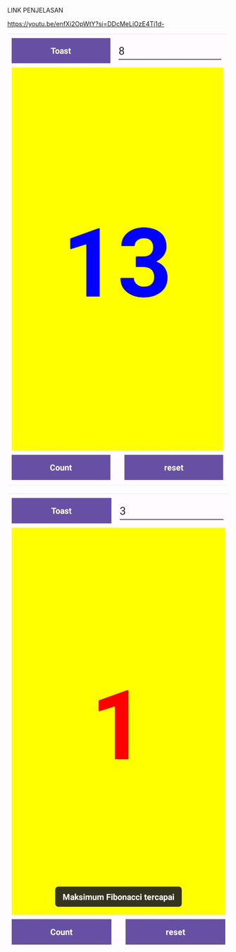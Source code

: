 LINK PENJELASAN

https://youtu.be/enfXi2OpWtY?si=DDcMeLiOzE4Tj1d-



![gambar1](GAMBAR-UTS/UTS.png)

![gambar1](GAMBAR-UTS/UTSINI.png)
